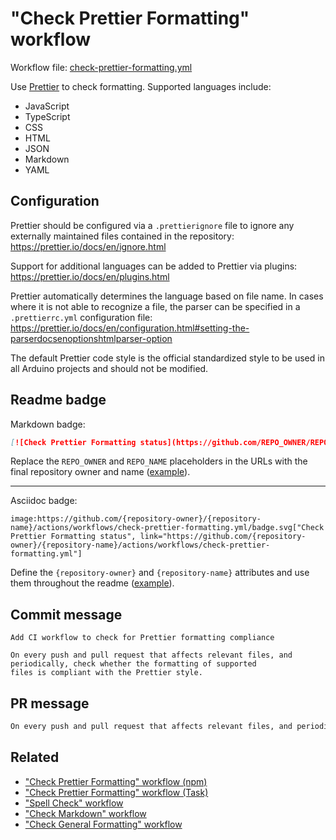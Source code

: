 # "Check Prettier Formatting" workflow

Workflow file: [check-prettier-formatting.yml](check-prettier-formatting.yml)

Use [Prettier](https://prettier.io/docs/en/index.html) to check formatting. Supported languages include:

- JavaScript
- TypeScript
- CSS
- HTML
- JSON
- Markdown
- YAML

## Configuration

Prettier should be configured via a `.prettierignore` file to ignore any externally maintained files contained in the repository:
https://prettier.io/docs/en/ignore.html

Support for additional languages can be added to Prettier via plugins:
https://prettier.io/docs/en/plugins.html

Prettier automatically determines the language based on file name. In cases where it is not able to recognize a file, the parser can be specified in a `.prettierrc.yml` configuration file:
https://prettier.io/docs/en/configuration.html#setting-the-parserdocsenoptionshtmlparser-option

The default Prettier code style is the official standardized style to be used in all Arduino projects and should not be modified.

## Readme badge

Markdown badge:

```markdown
[![Check Prettier Formatting status](https://github.com/REPO_OWNER/REPO_NAME/actions/workflows/check-prettier-formatting.yml/badge.svg)](https://github.com/REPO_OWNER/REPO_NAME/actions/workflows/check-prettier-formatting.yml)
```

Replace the `REPO_OWNER` and `REPO_NAME` placeholders in the URLs with the final repository owner and name ([example](https://raw.githubusercontent.com/arduino-libraries/ArduinoIoTCloud/master/README.md)).

---

Asciidoc badge:

```adoc
image:https://github.com/{repository-owner}/{repository-name}/actions/workflows/check-prettier-formatting.yml/badge.svg["Check Prettier Formatting status", link="https://github.com/{repository-owner}/{repository-name}/actions/workflows/check-prettier-formatting.yml"]
```

Define the `{repository-owner}` and `{repository-name}` attributes and use them throughout the readme ([example](https://raw.githubusercontent.com/arduino-libraries/WiFiNINA/master/README.adoc)).

## Commit message

```
Add CI workflow to check for Prettier formatting compliance

On every push and pull request that affects relevant files, and periodically, check whether the formatting of supported
files is compliant with the Prettier style.
```

## PR message

```markdown
On every push and pull request that affects relevant files, and periodically, check whether the formatting of supported files is compliant with the [Prettier](https://prettier.io/docs/en/index.html) style.
```

## Related

- ["Check Prettier Formatting" workflow (npm)](check-prettier-formatting-npm.md)
- ["Check Prettier Formatting" workflow (Task)](https://github.com/arduino/tooling-project-assets/blob/main/workflow-templates/check-prettier-formatting-task.md)
- ["Spell Check" workflow](spell-check.md)
- ["Check Markdown" workflow](check-markdown.md)
- ["Check General Formatting" workflow](check-general-formatting.md)

